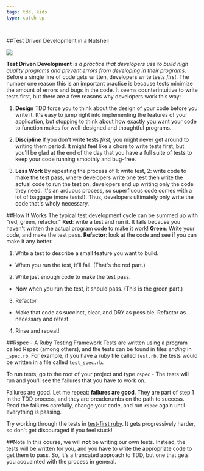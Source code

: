 ```yaml
---
tags: tdd, kids
type: catch-up

---
```

##Test Driven Development in a Nutshell

<img src="https://s3.amazonaws.com/after-school-assets/tdd.png">

**Test Driven Development** is _a practice that developers use to build high quality programs and prevent errors from developing in their programs_. Before a single line of code gets written, developers write tests _first_. The number one reason this is an important practice is because tests minimize the amount of errors and bugs in the code. It seems counterintuitive to write tests first, but there are a few reasons why developers work this way:

1. **Design** TDD force you to think about the design of your code before you write it. It's easy to jump right into implementing the features of your application, but stopping to think about how exactly you want your code to function makes for well-designed and thoughtful programs.

2. **Discipline** If you don't write tests _first_, you might never get around to writing them period. It might feel like a chore to write tests first, but you'll be glad at the end of the day that you have a full suite of tests to keep your code running smoothly and bug-free.

3. **Less Work** By repeating the process of 1: write test, 2: write code to make the test pass, where developers write one test then write the actual code to run the test on, developers end up writing only the code they need. It's an arduous process, so superfluous code comes with a lot of baggage (more tests!). Thus, developers ultimately only write the code that's wholy necessary.


##How It Works
The typical test development cycle can be summed up with "red, green, refactor." **Red**: write a test and run it. It fails because you haven't written the actual program code to make it work! **Green**: Write your code, and make the test pass. **Refactor**: look at the code and see if you can make it any better.
1. Write a test to describe a small feature you want to build. 
+ When you run the test, it'll fail. (That's the red part.)
2. Write just enough code to make the test pass.
+ Now when you run the test, it should pass. (This is the green part.)
3. Refactor
+ Make that code as succinct, clear, and DRY as possible. Refactor as necessary and retest.
4. Rinse and repeat!

##Rspec - A Ruby Testing Framework
Tests are written using a program called Rspec (among others), and the tests can be found in files _ending_ in `_spec.rb`. For example, if you have a ruby file called `test.rb`, the tests would be written in a file called `test_spec.rb`.

To run tests, go to the root of your project and type `rspec` - The tests will run and you'll see the failures that you have to work on.

Failures are good. Let me repeat: **failures are good**. They are part of step 1 in the TDD process, and they are breadcrumbs on the path to success. Read the failures carefully, change your code, and run `rspec` again until everything is passing.

Try working through the tests in [test-first ruby](http://testfirst.org/learn_ruby). It gets progressively harder, so don't get discouraged if you feel stuck!

##Note
In this course, we will **not** be writing our own tests. Instead, the tests will be written for you, and you have to write the appropriate code to get them to pass. So, it's a truncated approach to TDD, but one that gets you acquainted with the process in general.
